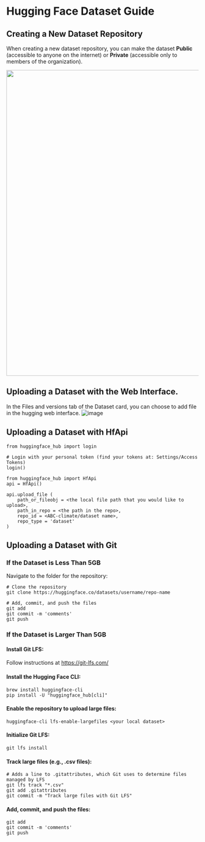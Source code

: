 # Hugging Face Dataset Guide

## Creating a New Dataset Repository
When creating a new dataset repository, you can make the dataset **Public** (accessible to anyone on the internet) or **Private** (accessible only to members of the organization).

<img src="https://github.com/Imageomics/internal-guidelines/assets/30881036/ed0feb0e-529b-4021-b44f-41ac96680bc3" width="800">

## Uploading a Dataset with the Web Interface.
In the Files and versions tab of the Dataset card, you can choose to add file in the hugging web interface.
![image](https://github.com/ABC-climate/internal-guidelines/assets/30881036/9e6cef9b-18ef-4d4a-84c5-1a3f75ac9336)

## Uploading a Dataset with HfApi
```
from huggingface_hub import login

# Login with your personal token (find your tokens at: Settings/Access Tokens)
login()

from huggingface_hub import HfApi
api = HfApi()

api.upload_file (
    path_or_fileobj = <the local file path that you would like to upload>,
    path_in_repo = <the path in the repo>,
    repo_id = <ABC-climate/dataset name>,
    repo_type = 'dataset'
)
```

## Uploading a Dataset with Git
### If the Dataset is Less Than 5GB
Navigate to the folder for the repository:
```
# Clone the repository
git clone https://huggingface.co/datasets/username/repo-name

# Add, commit, and push the files
git add
git commit -m 'comments'
git push

```
### If the Dataset is Larger Than 5GB
#### Install Git LFS:
Follow instructions at https://git-lfs.com/

#### Install the Hugging Face CLI:
```
brew install huggingface-cli
pip install -U "huggingface_hub[cli]"
```

#### Enable the repository to upload large files:
```
huggingface-cli lfs-enable-largefiles <your local dataset>
```

#### Initialize Git LFS:
```
git lfs install
```

#### Track large files (e.g., .csv files):
```
# Adds a line to .gitattributes, which Git uses to determine files managed by LFS
git lfs track "*.csv"  
git add .gitattributes
git commit -m "Track large files with Git LFS"
```

#### Add, commit, and push the files:
```
git add 
git commit -m 'comments'
git push
```






